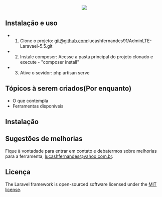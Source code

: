 <p align="center"><img src="https://laravel.com/assets/img/components/logo-laravel.svg"></p>

## Instalação e uso
- 1. Clone o projeto: git@github.com:lucashfernandes91/AdminLTE-Laravael-5.5.git
- 2. Instale composer: Acesse a pasta principal do projeto clonado e execute - "composer install"
- 3. Ative o sevidor: php artisan serve 

## Tópicos à serem criados(Por enquanto)
- O que contempla
- Ferramentas disponíveis


## Instalação



## Sugestões de melhorias

Fique à vontadade para entrar em contato e debatermos sobre melhorias para a ferramenta, [lucashfernandes@yahoo.com.br](mailto:lucashfernandes@yahoo.com.br).

## Licença

The Laravel framework is open-sourced software licensed under the [MIT license](https://opensource.org/licenses/MIT).
